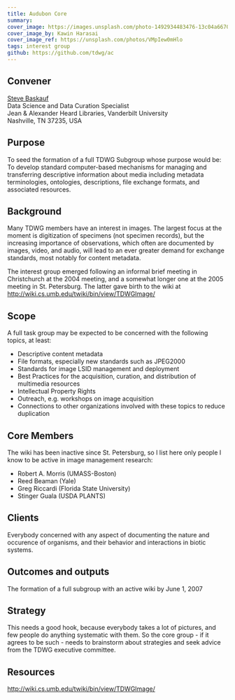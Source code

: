 ```yaml
---
title: Audubon Core
summary: 
cover_image: https://images.unsplash.com/photo-1492934483476-13c04a66709c
cover_image_by: Kawin Harasai
cover_image_ref: https://unsplash.com/photos/VMpIew0mHlo
tags: interest group
github: https://github.com/tdwg/ac
---
```


<!-- Copied from http://www.tdwg.org/activities/img/charter/ -->

## Convener

[Steve Baskauf](mailto:steve.baskauf@vanderbilt.edu)  
Data Science and Data Curation Specialist  
Jean & Alexander Heard Libraries, Vanderbilt University  
Nashville, TN 37235, USA  

## Purpose

To seed the formation of a full TDWG Subgroup whose purpose would be: To develop standard computer-based mechanisms for managing and transferring descriptive information about media including metadata terminologies, ontologies, descriptions, file exchange formats, and associated resources.

## Background

Many TDWG members have an interest in images. The largest focus at the moment is digitization of specimens (not specimen records), but the increasing importance of observations, which often are documented by images, video, and audio, will lead to an ever greater demand for exchange standards, most notably for content metadata. 

The interest group emerged following an informal brief meeting in Christchurch at the 2004 meeting, and a somewhat longer one at the 2005 meeting in St. Petersburg. The latter gave birth to the wiki at <http://wiki.cs.umb.edu/twiki/bin/view/TDWGImage/>

## Scope

A full task group may be expected to be concerned with the following topics, at least:

- Descriptive content metadata
- File formats, especially new standards such as JPEG2000
- Standards for image LSID management and deployment
- Best Practices for the acquisition, curation, and distribution of multimedia resources
- Intellectual Property Rights
- Outreach, e.g. workshops on image acquisition
- Connections to other organizations involved with these topics to reduce duplication

## Core Members

The wiki has been inactive since St. Petersburg, so I list here only people I know to be active in image management research: 

- Robert A. Morris (UMASS-Boston) 
- Reed Beaman (Yale) 
- Greg Riccardi (Florida State University) 
- Stinger Guala (USDA PLANTS)

## Clients

Everybody concerned with any aspect of documenting the nature and occurence of organisms, and their behavior and interactions in biotic systems.

## Outcomes and outputs

The formation of a full subgroup with an active wiki by June 1, 2007

## Strategy

This needs a good hook, because everybody takes a lot of pictures, and few people do anything systematic with them. So the core group - if it agrees to be such - needs to brainstorm about strategies and seek advice from the TDWG executive committee.

## Resources

<http://wiki.cs.umb.edu/twiki/bin/view/TDWGImage/>
